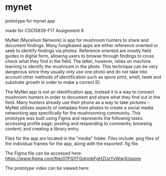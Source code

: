 # mynet
prototype for mynet app 

made for CSCI5839-F17 
Assignment 6 

MyNet (Mycelium Network) is app for mushroom hunters to share and document findings. Many fungibased
apps are either reference oriented or seek to identify findings via photos. Reference oriented are
mostly field guides in digital form, allowing users to browse through findings to cross check what they
find in the field. The latter, however, relies on machine learning to identify the mushroom in the photo.
This technique can be very dangerous since they usually only use one photo and do not take into
account other methods of identification such as spore print, smell, taste and substrate growth in order
to make a correct ID.

The MyNet app is not an identification app, instead it is a way to connect mushroom hunters in order to
document and share what they find out in the field. Many hunters already use their phone as a way to
take pictures – MyNet utilizes aspects of metadata from photos to create a social media networking app
specifically for the mushrooming community. This prototype was built using Figma and represents the
following tasks: accessing profile page; posting and responding to comments; browsing content; and
creating a library entry.

Files for the app are located in the "media" folder. Files include .png files of the individual frames for the app, along with the exported .fig file. 

The Figma file can be accessed here: https://www.figma.com/file/07PQYFGdnjnbFgHZUzYvWwjX/spore

The prototype video can be viewed here: 
